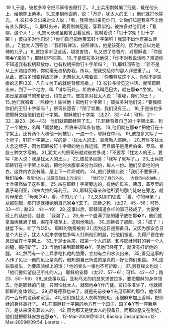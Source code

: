 .19 
1_于是，彼拉多命令把耶稣带去鞭打了。 2_士兵用荆棘编了冠冕，戴在他头上，给他穿上紫袍， 3_又走到他面前，说：「万岁，犹太人的王！」他们就打他耳光。 4_彼拉多又出来对众人说：「看，我带他出来见你们，让你们知道我查不出他有甚么罪状。」 5_耶稣出来，戴着荆棘冠冕，穿着紫袍。彼拉多对他们说：「看哪，这个人！」 6_祭司长和圣殿警卫看见他，就喊着说：「钉十字架！钉十字架！」彼拉多对他们说：「你们自己把他带去钉十字架吧！我查不出他有甚么罪状。」 7_犹太人回答他：「我们有律法，按照律法，他是该死的，因为他自以为是神的儿子。」 
8_彼拉多听见这话，越发害怕， 9_又进了总督府，对耶稣说：「你是哪�Y来的？」耶稣却不回答。 10_于是彼拉多对他说：「你不对我说话吗？难道你不知道我有权柄释放你，也有权柄把你钉十字架吗？」 11_耶稣回答他：「若不是从上头赐给你的，你就毫无权柄办我，所以，把我交给你的那人罪更重了。」 12_从此，彼拉多想要释放耶稣，无奈犹太人喊着说：「你若释放这个人，你就不是凯撒的忠臣(33)。凡自立为王的就是背叛凯撒。」 
13_彼拉多听见这些话，就带耶稣出来，到了一个地方，叫「铺华石处」，希伯来话叫厄巴大，就在那�Y坐堂。 14_那日是逾越节的预备日，约在正午。彼拉多对犹太人说：「看哪，你们的王！」 15_他们就喊着：「除掉他！除掉他！把他钉十字架！」彼拉多对他们说：「要我把你们的王钉十字架吗？」祭司长回答：「除了凯撒，我们没有王。」 16_于是彼拉多把耶稣交给他们去钉十字架。 
耶稣被钉十字架 
（太27．32－44；可15．21－32；路23．26－43） 
他们就把耶稣带了去。 17_耶稣背着自己的十字架出来，到了一个地方，名叫「髑髅地」，希伯来话叫各各他。 18_他们就在那�Y把他钉在十字架上，还有两个人和他一同被钉，一边一个，耶稣在中间。 19_彼拉多又写了一个牌子，钉在十字架上，写的是：「犹太人的王，拿撒勒人耶稣。」 20_有许多犹太人念这牌子，因为耶稣被钉十字架的地方靠近城，而且牌子是用希伯来、罗马、希腊三种文字写的。 21_犹太人的祭司长就对彼拉多说：「不要写『犹太人的王』，要写『那人说：我是犹太人的王』。」 22_彼拉多回答：「我写了就写了。」 
23_士兵把耶稣钉在十字架上以后，把他的衣服拿来分为四份，每人一份。他们又拿他的内衣，这件内衣没有缝，是上下一片织成的。 24_他们就彼此说：「我们不要撕开，我们抽�`，看是谁的。」这要应验经上的话说： 
「他们分了我的外衣， 
为我的内衣抽�`。」 
士兵果然做了这些事。 25_站在耶稣十字架旁边的，有他的母亲、姨母、革罗罢的妻子马利亚，和抹大拉的马利亚。 26_耶稣见母亲和他所爱的那门徒站在旁边，就对母亲说：「母亲(34)，看，你的儿子！」 27_又对那门徒说：「看，你的母亲！」从那刻起，那门徒就接她到自己家�Y去了。 
耶稣之死 
（太27．45－56；可15．33－41；路23．44－49） 
28_这事以后，耶稣知道各样的事已经成了，为要使经上的话应验，就说：「我渴了。」 29_有一个盛满了醋的罐子放在那�Y，他们就拿海绵蘸满了醋，绑在牛膝草上，送到他嘴边。 30_耶稣尝了那醋，说：「成了！」就低下头，断了气(35)。 
耶稣的肋旁被刺 
31_因为这日是预备日，又因为那安息日是个大日子，犹太人就来求彼拉多叫人打断他们的腿，把他们搬走，免得尸首在安息日留在十字架上。 32_于是士兵来，把第一个人的腿，和与耶稣同钉的另一个人的腿，都打断了。 33_当他们来到耶稣那�Y，见他已经死了，就没有打断他的腿。 34_然而有一个士兵拿枪扎他的肋旁，立刻有血和水流出来。 35_看见这事的人作了见证―他的见证是真的，他知道自己所说的是真的―好让你们也信。 36_这些事发生，为要应验经上的话：「他的骨头一根也不可折断。」 37_另有经文也说：「他们要仰望自己所扎的人。」 
耶稣的安葬 
（太27．57－61；可15．42－47；路23．50－56） 
38_这些事以后，亚利马太的约瑟来求彼拉多，要把耶稣的身体领去。他是耶稣的门徒，只因怕犹太人，就暗地�Y作门徒。彼拉多准许了，他就把耶稣的身体领走。 39_尼哥德慕也来了，就是先前夜�Y去见耶稣的那位，他带着约一百斤的没药和沉香。 40_他们照犹太人丧葬的规矩，用细麻布加上香料，把耶稣的身体裹好了。 41_在耶稣钉十字架的地方有一个园子，园子�Y有一座新墓穴，是从来没有葬过人的。 42_因为那天是犹太人的预备日，而那坟墓又在附近，他们就把耶稣安放在那�Y。 
12-Mar-2009@10:21, Backup Description=12-Mar-2009@09:54, Loretta - 
.